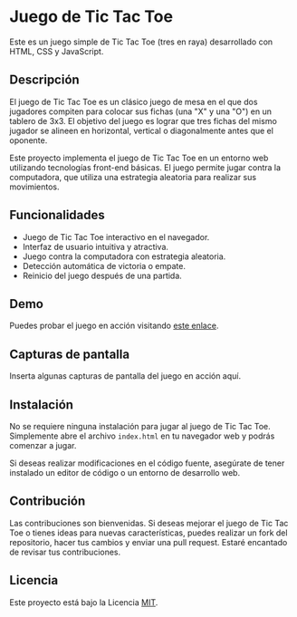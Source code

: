 # Juego de Tic Tac Toe

Este es un juego simple de Tic Tac Toe (tres en raya) desarrollado con HTML, CSS y JavaScript.

## Descripción

El juego de Tic Tac Toe es un clásico juego de mesa en el que dos jugadores compiten para colocar sus fichas (una "X" y una "O") en un tablero de 3x3. El objetivo del juego es lograr que tres fichas del mismo jugador se alineen en horizontal, vertical o diagonalmente antes que el oponente.

Este proyecto implementa el juego de Tic Tac Toe en un entorno web utilizando tecnologías front-end básicas. El juego permite jugar contra la computadora, que utiliza una estrategia aleatoria para realizar sus movimientos.

## Funcionalidades

- Juego de Tic Tac Toe interactivo en el navegador.
- Interfaz de usuario intuitiva y atractiva.
- Juego contra la computadora con estrategia aleatoria.
- Detección automática de victoria o empate.
- Reinicio del juego después de una partida.

## Demo

Puedes probar el juego en acción visitando [este enlace](https://example.com).

## Capturas de pantalla

Inserta algunas capturas de pantalla del juego en acción aquí.

## Instalación

No se requiere ninguna instalación para jugar al juego de Tic Tac Toe. Simplemente abre el archivo `index.html` en tu navegador web y podrás comenzar a jugar.

Si deseas realizar modificaciones en el código fuente, asegúrate de tener instalado un editor de código o un entorno de desarrollo web.

## Contribución

Las contribuciones son bienvenidas. Si deseas mejorar el juego de Tic Tac Toe o tienes ideas para nuevas características, puedes realizar un fork del repositorio, hacer tus cambios y enviar una pull request. Estaré encantado de revisar tus contribuciones.

## Licencia

Este proyecto está bajo la Licencia [MIT](https://opensource.org/licenses/MIT).
